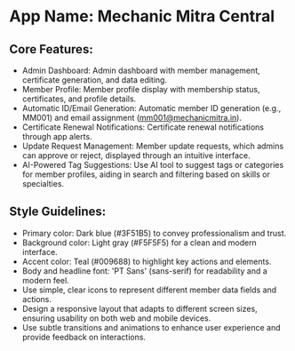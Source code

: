 # **App Name**: Mechanic Mitra Central

## Core Features:

- Admin Dashboard: Admin dashboard with member management, certificate generation, and data editing.
- Member Profile: Member profile display with membership status, certificates, and profile details.
- Automatic ID/Email Generation: Automatic member ID generation (e.g., MM001) and email assignment (mm001@mechanicmitra.in).
- Certificate Renewal Notifications: Certificate renewal notifications through app alerts.
- Update Request Management: Member update requests, which admins can approve or reject, displayed through an intuitive interface.
- AI-Powered Tag Suggestions: Use AI tool to suggest tags or categories for member profiles, aiding in search and filtering based on skills or specialties.

## Style Guidelines:

- Primary color: Dark blue (#3F51B5) to convey professionalism and trust.
- Background color: Light gray (#F5F5F5) for a clean and modern interface.
- Accent color: Teal (#009688) to highlight key actions and elements.
- Body and headline font: 'PT Sans' (sans-serif) for readability and a modern feel.
- Use simple, clear icons to represent different member data fields and actions.
- Design a responsive layout that adapts to different screen sizes, ensuring usability on both web and mobile devices.
- Use subtle transitions and animations to enhance user experience and provide feedback on interactions.